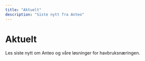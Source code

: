 ```yaml
---
title: "Aktuelt"
description: "Siste nytt fra Anteo"
---
```


# Aktuelt

Les siste nytt om Anteo og våre løsninger for havbruksnæringen.
